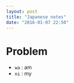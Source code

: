 ```yaml
---
layout: post
title: "Japanese notes"
date: "2016-01-07 22:50"
---
```


# Problem

+ `wa` : am
+ `ni` : my
